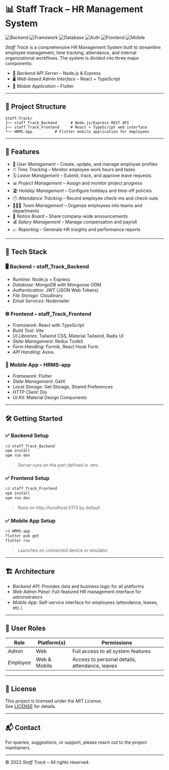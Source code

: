 # 📊 Staff Track – HR Management System

![Backend](https://img.shields.io/badge/Backend-Node.js-43853D?style=flat)
![Framework](https://img.shields.io/badge/Framework-Express-000000?style=flat)
![Database](https://img.shields.io/badge/Database-MongoDB-47A248?style=flat)
![Auth](https://img.shields.io/badge/Auth-JWT-orange?style=flat)
![Frontend](https://img.shields.io/badge/Frontend-React%20(TypeScript)-61DAFB?style=flat)
![Mobile](https://img.shields.io/badge/Mobile-Flutter-02569B?style=flat)

*Staff Track* is a comprehensive HR Management System built to streamline employee management, time tracking, attendance, and internal organizational workflows. The system is divided into three major components:

- 🔧 *Backend API Server* – Node.js & Express  
- 🖥 *Web-based Admin Interface* – React + TypeScript  
- 📱 *Mobile Application* – Flutter  

---

## 📁 Project Structure

```
Staff-Track/
├── staff_Track_Backend      # Node.js/Express REST API
├── staff_Track_Frontend     # React + TypeScript web interface
└── HRMS-app          # Flutter mobile application for employees
```

---

## 🚀 Features

- 👥 *User Management* – Create, update, and manage employee profiles  
- ⏱ *Time Tracking* – Monitor employee work hours and tasks  
- 🗓 *Leave Management* – Submit, track, and approve leave requests  
- 📊 *Project Management* – Assign and monitor project progress  
- 🏖 *Holiday Management* – Configure holidays and time-off policies  
- 🕒 *Attendance Tracking* – Record employee check-ins and check-outs  
- 👨‍👩‍👧 *Team Management* – Organize employees into teams and departments  
- 📌 *Notice Board* – Share company-wide announcements  
- 💰 *Salary Management* – Manage compensation and payroll  
- 📈 *Reporting* – Generate HR insights and performance reports  

---

## 🧰 Tech Stack

### 🖥 Backend – staff_Track_Backend
- *Runtime*: Node.js + Express  
- *Database*: MongoDB with Mongoose ODM  
- *Authentication*: JWT (JSON Web Tokens)  
- *File Storage*: Cloudinary  
- *Email Services*: Nodemailer  

### 🌐 Frontend – staff_Track_Frontend
- *Framework*: React with TypeScript  
- *Build Tool*: Vite  
- *UI Libraries*: Tailwind CSS, Material Tailwind, Radix UI  
- *State Management*: Redux Toolkit  
- *Form Handling*: Formik, React Hook Form  
- *API Handling*: Axios  

### 📱 Mobile App – HRMS-app
- *Framework*: Flutter  
- *State Management*: GetX  
- *Local Storage*: Get Storage, Shared Preferences  
- *HTTP Client*: Dio  
- *UI Kit*: Material Design Components  

---

## 🛠 Getting Started

### ✅ Backend Setup
```bash
cd staff_Track_Backend
npm install
npm run dev
```
> Server runs on the port defined in .env

### ✅ Frontend Setup
```bash
cd staff_Track_Frontend
npm install
npm run dev
```
> Runs on http://localhost:5173 by default

### ✅ Mobile App Setup
```bash
cd HRMS-app
flutter pub get
flutter run
```
> Launches on connected device or emulator

---

## 🏗 Architecture

- *Backend API*: Provides data and business logic for all platforms  
- *Web Admin Panel*: Full-featured HR management interface for administrators  
- *Mobile App*: Self-service interface for employees (attendance, leaves, etc.)  

---

## 👥 User Roles

| Role         | Platform(s)     | Permissions                                      |
|--------------|------------------|--------------------------------------------------|
| *Admin*    | Web              | Full access to all system features               |
| *Employee* | Web & Mobile     | Access to personal details, attendance, leaves   |

---

## 📄 License

This project is licensed under the *MIT License*.  
See [LICENSE](LICENSE) for details.

---

## 📬 Contact

For queries, suggestions, or support, please reach out to the project maintainers.

---

© 2023 *Staff Track* – All rights reserved.
